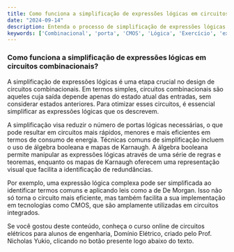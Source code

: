 ```yaml
---
title: Como funciona a simplificação de expressões lógicas em circuitos combinacionais?
date: "2024-09-14"
description: Entenda o processo de simplificação de expressões lógicas em circuitos combinacionais e sua importância na engenharia elétrica.
keywords: ['Combinacional', 'porta', 'CMOS', 'Lógica', 'Exercício', 'expressão', 'Simplificação']
---
```


### Como funciona a simplificação de expressões lógicas em circuitos combinacionais?

A simplificação de expressões lógicas é uma etapa crucial no design de circuitos combinacionais. Em termos simples, circuitos combinacionais são aqueles cuja saída depende apenas do estado atual das entradas, sem considerar estados anteriores. Para otimizar esses circuitos, é essencial simplificar as expressões lógicas que os descrevem.

A simplificação visa reduzir o número de portas lógicas necessárias, o que pode resultar em circuitos mais rápidos, menores e mais eficientes em termos de consumo de energia. Técnicas comuns de simplificação incluem o uso de álgebra booleana e mapas de Karnaugh. A álgebra booleana permite manipular as expressões lógicas através de uma série de regras e teoremas, enquanto os mapas de Karnaugh oferecem uma representação visual que facilita a identificação de redundâncias.

Por exemplo, uma expressão lógica complexa pode ser simplificada ao identificar termos comuns e aplicando leis como a de De Morgan. Isso não só torna o circuito mais eficiente, mas também facilita a sua implementação em tecnologias como CMOS, que são amplamente utilizadas em circuitos integrados.

Se você gostou deste conteúdo, conheça o curso online de circuitos elétricos para alunos de engenharia, Domínio Elétrico, criado pelo Prof. Nicholas Yukio, clicando no botão presente logo abaixo do texto.
